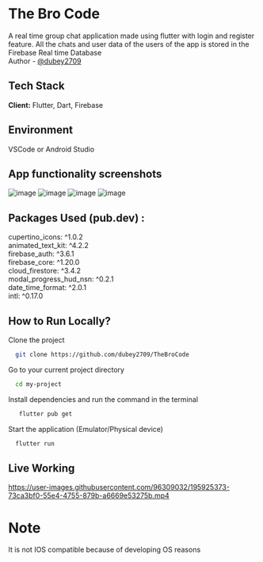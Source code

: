 # The Bro Code

A real time group chat application made using flutter with login and register feature. All the chats and user data of the users of the app is stored in the Firebase Real time Database<br>
Author - [@dubey2709](https://github.com//dubey2709)
## Tech Stack

**Client:** Flutter, Dart, Firebase

## Environment 
VSCode or Android Studio



## App functionality screenshots
![image](https://user-images.githubusercontent.com/96309032/195932973-89c29eda-98f7-4696-a82b-6121e5c64df7.png)
![image](https://user-images.githubusercontent.com/96309032/195933112-2c94c322-49eb-4102-9c35-e031d75f9438.png)
![image](https://user-images.githubusercontent.com/96309032/195933309-eb3f1b69-c7f4-4b9f-ad7d-3e339dcd1183.png)
![image](https://user-images.githubusercontent.com/96309032/195933537-78e0207b-9841-4e68-84cc-37c9a898e994.png)

## Packages Used (pub.dev) :
  cupertino_icons: ^1.0.2<br>
  animated_text_kit: ^4.2.2<br>
  firebase_auth: ^3.6.1<br>
  firebase_core: ^1.20.0<br>
  cloud_firestore: ^3.4.2<br>
  modal_progress_hud_nsn: ^0.2.1<br>
  date_time_format: ^2.0.1<br>
  intl: ^0.17.0<br>

## How to Run Locally?

Clone the project

```bash
  git clone https://github.com/dubey2709/TheBroCode
```

Go to your current project directory

```bash
  cd my-project
```

Install dependencies and run the command in the terminal

```bash
   flutter pub get
```

Start the application (Emulator/Physical device)

```bash
  flutter run 
```

## Live Working

https://user-images.githubusercontent.com/96309032/195925373-73ca3bf0-55e4-4755-879b-a6669e53275b.mp4

# Note
It is not IOS compatible because of developing OS reasons

    
